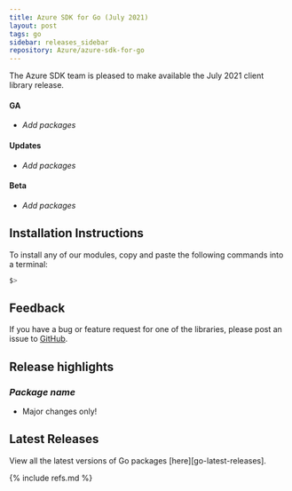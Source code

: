 ```yaml
---
title: Azure SDK for Go (July 2021)
layout: post
tags: go
sidebar: releases_sidebar
repository: Azure/azure-sdk-for-go
---
```


The Azure SDK team is pleased to make available the July 2021 client library release.

#### GA

- _Add packages_

#### Updates

- _Add packages_

#### Beta

- _Add packages_

## Installation Instructions

To install any of our modules, copy and paste the following commands into a terminal:

```bash
$>
```

## Feedback

If you have a bug or feature request for one of the libraries, please post an issue to [GitHub](https://github.com/Azure/azure-sdk-for-go/issues).

## Release highlights

### _Package name_

- Major changes only!

## Latest Releases

View all the latest versions of Go packages [here][go-latest-releases].

{% include refs.md %}
